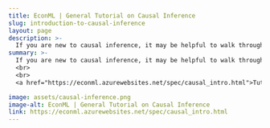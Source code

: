 ```yaml
---
title: EconML | General Tutorial on Causal Inference
slug: introduction-to-causal-inference
layout: page
description: >-
  If you are new to causal inference, it may be helpful to walk through a quick overview of concepts and techniques that we refer to over the course of the documentation. We provide a high level introduction to causal inference tailored for EconML.
summary: >-
  If you are new to causal inference, it may be helpful to walk through a quick overview of concepts and techniques that we refer to over the course of the documentation. We provide a high level introduction to causal inference tailored for EconML.
  <br>
  <br>
  <a href="https://econml.azurewebsites.net/spec/causal_intro.html">Tutorial</a>

image: assets/causal-inference.png
image-alt: EconML | General Tutorial on Causal Inference
link: https://econml.azurewebsites.net/spec/causal_intro.html
---
```



